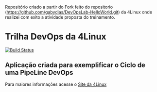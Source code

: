 Repositório criado a partir do Fork feito do repositorio (https://github.com/gabydias/DevOpsLab-HelloWorld.git) da 4Linux onde realizei com exito a atividade proposta do treinamento. 


# Trilha DevOps da 4Linux


[![Build Status](https://travis-ci.org/italorafaeltavares/DevOpsLab-HelloWorld.svg?branch=master)](https://travis-ci.org/italorafaeltavares/DevOpsLab-HelloWorld)

## Aplicação criada para exemplificar o Ciclo de uma PipeLine DevOps


Para maiores informações acesse o [Site da 4Linux](https://www.4linux.com.br/cursos/devops)




